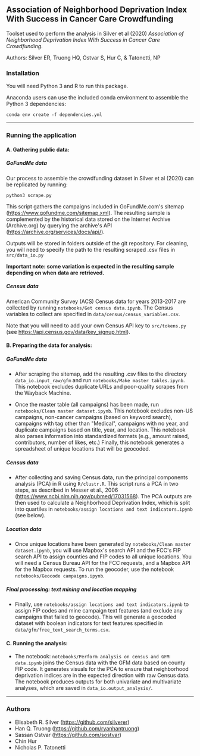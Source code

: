 ## Association of Neighborhood Deprivation Index With Success in Cancer Care Crowdfunding

Toolset used to perform the analysis in Silver et al (2020) *Association of Neighborhood Deprivation Index With Success in Cancer Care Crowdfunding*.

Authors: Silver ER, Truong HQ, Ostvar S, Hur C, & Tatonetti, NP

### Installation

You will need Python 3 and R to run this package.

Anaconda users can use the included conda environment to assemble the Python 3 dependencies:

```conda env create -f dependencies.yml```


---

### Running the application

#### A. Gathering public data:

##### GoFundMe data
Our process to assemble the crowdfunding dataset in Silver et al (2020) can be replicated by running:

```python3 scrape.py```

This script gathers the campaigns included in GoFundMe.com's sitemap (https://www.gofundme.com/sitemap.xml). The resulting sample is complemented by the historical data stored on the Internet Archive (Archive.org) by querying the archive's API (https://archive.org/services/docs/api/).

Outputs will be stored in folders outside of the git repository. For cleaning, you will need to specify the path to the resulting scraped .csv files in ```src/data_io.py```

**Important note: some variation is expected in the resulting sample depending on when data are retrieved.**

##### Census data
American Community Survey (ACS) Census data for years 2013-2017 are collected by running ```notebooks/Get census data.ipynb```. The Census variables to collect are specified in ```data/census/census_variables.csv```.

Note that you will need to add your own Census API key to ```src/tokens.py``` (see https://api.census.gov/data/key_signup.html).


#### B. Preparing the data for analysis:

##### GoFundMe data

  * After scraping the sitemap, add the resulting .csv files to the directory ```data_io.input_raw/gfm``` and run ```notebooks/Make master tables.ipynb```. This notebook excludes duplicate URLs and poor-quality scrapes from the Wayback Machine.

  * Once the master table (all campaigns) has been made, run ```notebooks/Clean master dataset.ipynb```. This notebook excludes non-US campaigns, non-cancer campaigns (based on keyword search), campaigns with tag other than "Medical", campaigns with no year, and duplicate campaigns based on title, year, and location. This notebook also parses information into standardized formats (e.g., amount raised, contributors, number of likes, etc.) Finally, this notebook generates a spreadsheet of unique locations that will be geocoded.

##### Census data
  * After collecting and saving Census data, run the principal components analysis (PCA) in R using ```R/clustr.R```. This script runs a PCA in two steps, as described in Messer et al., 2006 (https://www.ncbi.nlm.nih.gov/pubmed/17031568). The PCA outputs are then used to calculate a Neighborhood Deprivation Index, which is split into quartiles in ```notebooks/assign locations and text indicators.ipynb``` (see below).

##### Location data
  * Once unique locations have been generated by ```notebooks/Clean master dataset.ipynb```, you will use Mapbox's search API and the FCC's FIP search API to assign counties and FIP codes to all unique locations. You will need a Census Bureau API for the FCC requests, and a Mapbox API for the Mapbox requests. To run the geocoder, use the notebook ```notebooks/Geocode campaigns.ipynb```.

##### Final processing: text mining and location mapping
  * Finally, use ```notebooks/assign locations and text indicators.ipynb``` to assign FIP codes and mine campaign text features (and exclude any campaigns that failed to geocode). This will generate a geocoded dataset with boolean indicators for text features specified in ```data/gfm/free_text_search_terms.csv```.

#### C. Running the analysis:

  * The notebook: ```notebooks/Perform analysis on census and GFM data.ipynb``` joins the Census data with the GFM data based on county FIP code. It generates visuals for the PCA to ensure that neighborhood deprivation indices are in the expected direction with raw Census data. The notebook produces outputs for both univariate and multivariate analyses, which are saved in ```data_io.output_analysis/```.

---

### Authors

* Elisabeth R. Silver (https://github.com/silverer)
* Han Q. Truong (https://github.com/ryanhantruong)
* Sassan Ostvar (https://github.com/sostvar)
* Chin Hur
* Nicholas P. Tatonetti
